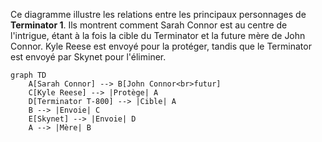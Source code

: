 
Ce diagramme illustre les relations entre les principaux personnages de **Terminator 1**. Ils montrent comment Sarah Connor est au centre de l'intrigue, étant à la fois la cible du Terminator et la future mère de John Connor. Kyle Reese est envoyé pour la protéger, tandis que le Terminator est envoyé par Skynet pour l'éliminer.

```mermaid
graph TD
    A[Sarah Connor] --> B[John Connor<br>futur]
    C[Kyle Reese] --> |Protège| A
    D[Terminator T-800] --> |Cible| A
    B --> |Envoie| C
    E[Skynet] --> |Envoie| D
    A --> |Mère| B
```